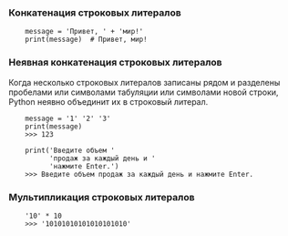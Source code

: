### Конкатенация строковых литералов
```
    message = 'Привет, ' + 'мир!'
    print(message)  # Привет, мир!
```

### Неявная конкатенация строковых литералов
Когда несколько строковых литералов записаны рядом и разделены пробелами или 
символами табуляции или символами новой строки, Python неявно объединит их
в строковый литерал.
```
    message = '1' '2' '3'
    print(message)
    >>> 123
    
    print('Введите объем '
          'продаж за каждый день и '
          'нажмите Enter.')
    >>> Введите объем продаж за каждый день и нажмите Enter.       
```

### Мультипликация строковых литералов
```
    '10' * 10
    >>> '10101010101010101010'
```